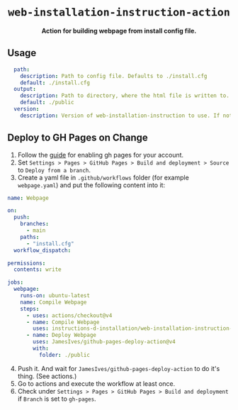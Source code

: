 <div align="center">

# `web-installation-instruction-action`

**Action for building webpage from install config file.**

</div>


## Usage
```yaml
  path:
    description: Path to config file. Defaults to ./install.cfg
    default: ./install.cfg
  output:
    description: Path to directory, where the html file is written to. Defaults to ./public directory.
    default: ./public
  version:
    description: Version of web-installation-instruction to use. If not specified, uses the latest version.
```


## Deploy to GH Pages on Change

1. Follow the [guide](https://docs.github.com/en/pages/getting-started-with-github-pages/creating-a-github-pages-site#creating-a-repository-for-your-site) for enabling gh pages for your account.
2. Set `Settings > Pages > GitHub Pages > Build and deployment > Source` to `Deploy from a branch`.
3. Create a yaml file in `.github/workflows` folder (for example `webpage.yaml`) and put the following content into it:

```yaml
name: Webpage

on:
  push:
    branches:
      - main
    paths:
      - "install.cfg"
  workflow_dispatch:

permissions:
  contents: write

jobs:
  webpage:
    runs-on: ubuntu-latest
    name: Compile Webpage
    steps:
      - uses: actions/checkout@v4
      - name: Compile Webpage
        uses: instructions-d-installation/web-installation-instruction-action@v0.1.0
      - name: Deploy Webpage
        uses: JamesIves/github-pages-deploy-action@v4
        with:
          folder: ./public
```

4. Push it. And wait for `JamesIves/github-pages-deploy-action` to do it's thing. (See actions.)
5. Go to actions and execute the workflow at least once.
6. Check under `Settings > Pages > GitHub Pages > Build and deployment` if `Branch` is set to `gh-pages`.